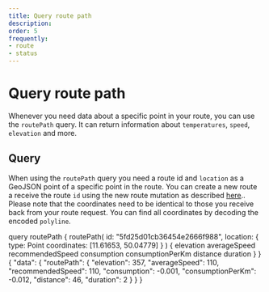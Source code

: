 ```yaml
---
title: Query route path
description: 
order: 5
frequently: 
- route
- status
---
```


# Query route path
Whenever you need data about a specific point in your route, you can use the `routePath` query. It can return information about `temperatures`, `speed`, `elevation` and more. 

<api-reference-actions url="https://playground.chargetrip.com/page=getRoute"></api-reference-actions>

## Query
When using the `routePath` query you need a route id and `location` as a GeoJSON point of a specific point in the route. You can create a new route a receive the route `id` using the new route mutation as described [here](/API-Reference/Routes/mutate-route).. Please note that the coordinates need to be identical to those you receive back from your route request. You can find all coordinates by decoding the encoded `polyline`. 

<schema name="routePath" :frequent="frequently"></schema>

<response error="routePath"></response>

<playground>
<code-block lang="graphql" type="query">
query routePath {
  routePath(
    id: "5fd25d01cb36454e2666f988", 
    location: {
      type: Point
      coordinates: [11.61653, 50.04779]
    }
  ) {
  	elevation
    averageSpeed
    recommendedSpeed
    consumption
    consumptionPerKm
    distance
    duration
  }
}
</code-block>
<code-block lang="json" type="response">
{
  "data": {
    "routePath": {
      "elevation": 357,
      "averageSpeed": 110,
      "recommendedSpeed": 110,
      "consumption": -0.001,
      "consumptionPerKm": -0.012,
      "distance": 46,
      "duration": 2
    }
  }
}
</code-block>
</playground>
